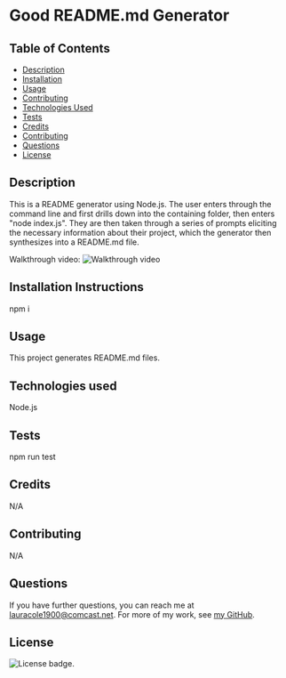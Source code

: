# Good README.md Generator

  ## Table of Contents

  * [Description](#description)
  * [Installation](#installation)
  * [Usage](#usage)
  * [Contributing](#contributing)
  * [Technologies Used](#technologies)
  * [Tests](#tests)
  * [Credits](#credits)
  * [Contributing](#contributing)
  * [Questions](#questions)
  * [License](#license)

  ## Description

  This is a README generator using Node.js. The user enters through the command line and first drills down into the containing folder, then enters "node index.js". They are then taken through a series of prompts eliciting the necessary information about their project, which the generator then synthesizes into a README.md file.

  Walkthrough video:
  ![Walkthrough video](https://drive.google.com/file/d/1s4kZz4LUOq-8_VzGDtxEO_RsF0-vhphg/view)

  ## Installation Instructions

  npm i

  ## Usage

  This project generates README.md files.

  ## Technologies used

  Node.js

  ## Tests

  npm run test

  ## Credits

  N/A

  ## Contributing

  N/A

  ## Questions

  If you have further questions, you can reach me at lauracole1900@comcast.net. For more of my work, see [my GitHub](https://github.com/LauraCole1900).

  ## License

  ![License badge](https://img.shields.io/badge/license-MIT-brightgreen).
